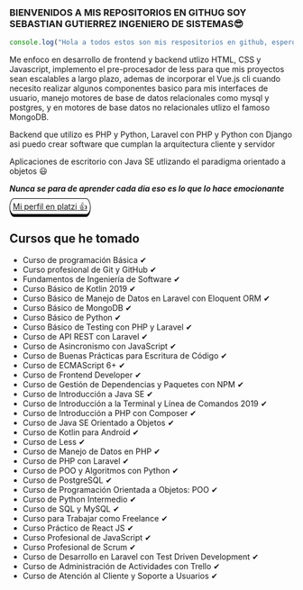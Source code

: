 ### BIENVENIDOS A MIS REPOSITORIOS EN GITHUG SOY SEBASTIAN GUTIERREZ INGENIERO DE SISTEMAS😎
```javascript
console.log("Hola a todos estos son mis respositorios en github, espero que les agraden 👍")
```
<p>
Me enfoco en desarrollo de frontend y backend utlizo HTML, CSS y Javascript, implemento el pre-procesador de less para que mis proyectos sean escalables a largo plazo, ademas de incorporar el Vue.js cli cuando necesito realizar algunos componentes basico para mis interfaces de usuario, manejo motores de base de datos relacionales como mysql y postgres, y en motores de base datos no relacionales utlizo el famoso MongoDB.
  
Backend que utilizo es PHP y Python, Laravel con PHP y Python con Django asi puedo crear software que cumplan la arquitectura cliente y servidor

Aplicaciones de escritorio con Java SE utlizando el paradigma orientado a objetos 😃
</p>

***Nunca se para de aprender cada dia eso es lo que lo hace emocionante*** 

<a href="https://platzi.com/p/desarrollador_sgo/" style="border: 1px solid black;border-bottom: 5px solid black;padding: 5px; border-radius: 25px/50px; "> Mi perfil en platzi 👍</a>

## Cursos que he tomado
-  Curso de programación Básica ✔
-  Curso profesional de Git y GitHub ✔
-  Fundamentos de Ingeniería de Software ✔
-  Curso Básico de Kotlin 2019 ✔ 
-  Curso Básico de Manejo de Datos en Laravel con Eloquent ORM ✔
-  Curso Básico de MongoDB ✔
-  Curso Básico de Python ✔
-  Curso Básico de Testing con PHP y Laravel ✔
-  Curso de API REST con Laravel ✔
-  Curso de Asincronismo con JavaScript ✔
-  Curso de Buenas Prácticas para Escritura de Código ✔
-  Curso de ECMAScript 6+ ✔
-  Curso de Frontend Developer ✔
-  Curso de Gestión de Dependencias y Paquetes con NPM ✔
-  Curso de Introducción a Java SE ✔ 
-  Curso de Introducción a la Terminal y Línea de Comandos 2019 ✔
- Curso de Introducción a PHP con Composer ✔
- Curso de Java SE Orientado a Objetos ✔
- Curso de Kotlin para Android ✔
- Curso de Less ✔
- Curso de Manejo de Datos en PHP ✔
- Curso de PHP con Laravel ✔
- Curso de POO y Algoritmos con Python ✔
- Curso de PostgreSQL ✔
- Curso de Programación Orientada a Objetos: POO ✔
- Curso de Python Intermedio ✔
- Curso de SQL y MySQL ✔
- Curso para Trabajar como Freelance ✔
- Curso Práctico de React JS ✔
- Curso Profesional de JavaScript ✔
- Curso Profesional de Scrum ✔
- Curso de Desarrollo en Laravel con Test Driven Development ✔
- Curso de Administración de Actividades con Trello ✔
- Curso de Atención al Cliente y Soporte a Usuarios ✔

